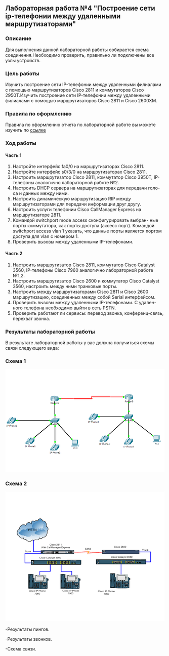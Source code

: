 ## Лабораторная работа №4 "Построение сети ip-телефонии между удаленными маршрутизаторами"

### Описание
Для выполнения данной лабораторной работы собирается схема соединения.Необходимо проверить, правильно ли подключены все узлы устройств.

### Цель работы
Изучить построение сети IP-телефонии между удаленными филиалами с помощью маршрутизаторов Cisco 2811 и коммутаторов Cisco 2950Т.Изучить построение сети IP-телефонии между удаленными филиалами с помощью маршрутизаторов Cisco 2811 и Cisco 2600XM.

### Правила по оформлению
Правила по оформлению отчета по лабораторной работе вы можете изучить по [ссылке](../reportdesign.md)

### Ход работы

#### Часть 1

1. Настройте интерфейс fa0/0 на маршрутизаторах Cisco 2811.
2. Настройте интерфейс s0/3/0 на маршрутизаторах Cisco 2811.
3. Настроить маршрутизатор Cisco 2811, коммутатор Cisco 3950Т, IP-телефоны аналогично лабораторной работе №2.
4. Настроить DHCP сервера на маршрутизаторах для передачи голо- са и данных между ними.
5. Настроить динамическую маршрутизацию RIP между маршрутизаторами для передачи информации друг другу.
6. Настроить услуги телефонии Cisco CallManager Express на маршрутизаторе 2811.
7. Командой switchport mode access сконфигурировать выбран- ные порты коммутатора, как порты доступа (аксесс порт). Командой switchport access vlan 1 указать, что данные порты является портом доступа для vlan с номером 1.
8. Проверить вызовы между удаленными IP-телефонами.

#### Часть 2 

1. Настроить маршрутизатор Cisco 2811, коммутатор Cisco Catalyst 3560, IP-телефоны Cisco 7960 аналогично лабораторной работе №1,2.
2. Настроить маршрутизатор Cisco 2600 и коммутатор Cisco Catalyst 3560, настроить между ними транковые порты.
3. Настроить между маршрутизаторами Cisco 2811 и Cisco 2600 маршрутизацию, соединенных между собой Serial интерфейсом.
4. Проверить вызовы между удаленными IP-телефонами. С удален- ного телефона необходимо выйти в сеть PSTN.
5. Проверить работают ли сервисы: перевод звонка, конференц-связь, перехват звонка.

### Результаты лабораторной работы
В результате лабораторной работы у вас должна получиться схемы связи следующего вида:

### Схема 1

![Схема 1](sh1.png)

### Схема 2

![Схема 2](sh2.png)

-Результаты пингов.

-Результаты звонков.

-Схема связи.